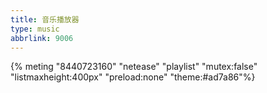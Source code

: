 ```yaml
---
title: 音乐播放器
type: music
abbrlink: 9006
---
```


{% meting "8440723160" "netease" "playlist" "mutex:false" "listmaxheight:400px" "preload:none" "theme:#ad7a86"%}


<!-- ---
title: 音乐馆
type: music
aplayer: true
top_img: false
comments: false
aside: false
--- -->